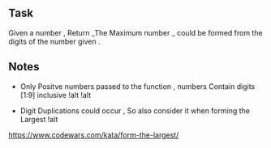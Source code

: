 Task
-
Given a number , Return _The Maximum number _ could be formed from the digits of the number given .

Notes
-
- Only Positve numbers passed to the function , numbers Contain digits [1:9] inclusive  !alt !alt

- Digit Duplications could occur , So also consider it when forming the Largest  !alt

https://www.codewars.com/kata/form-the-largest/